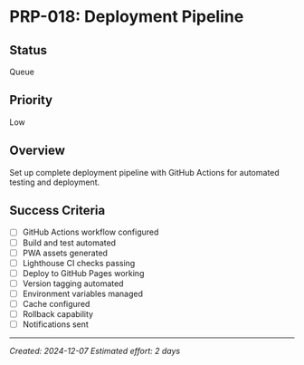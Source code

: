 # PRP-018: Deployment Pipeline

## Status

Queue

## Priority

Low

## Overview

Set up complete deployment pipeline with GitHub Actions for automated testing and deployment.

## Success Criteria

- [ ] GitHub Actions workflow configured
- [ ] Build and test automated
- [ ] PWA assets generated
- [ ] Lighthouse CI checks passing
- [ ] Deploy to GitHub Pages working
- [ ] Version tagging automated
- [ ] Environment variables managed
- [ ] Cache configured
- [ ] Rollback capability
- [ ] Notifications sent

---

_Created: 2024-12-07_
_Estimated effort: 2 days_
